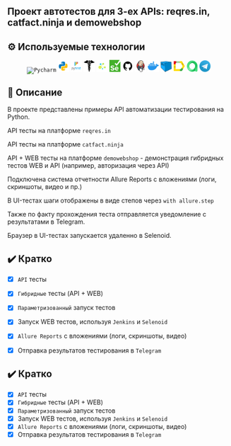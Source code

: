 ## Проект автотестов для 3-ех APIs: reqres.in, catfact.ninja и demowebshop

<!-- Технологии -->

## :gear: Используемые технологии
<p  align="center">
  <code><img width="5%" title="Pycharm" src="https://cdn.jsdelivr.net/gh/devicons/devicon@latest/icons/pycharm/pycharm-original.svg"></code>
  <code><img width="5%" title="Python" src="images/logo/python.png"></code>
  <code><img width="5%" title="Pytest" src="images/logo/pytest.png"></code>
  <code><img width="5%" title="Requests" src="images/logo/requests.png"></code>
  <code><img width="5%" title="Selene" src="images/logo/selene.png"></code>
  <code><img width="5%" title="Selenium" src="images/logo/selenium.png"></code>
  <code><img width="5%" title="GitHub" src="images/logo/github.png"></code>
  <code><img width="5%" title="Jenkins" src="images/logo/jenkins.png"></code>
  <code><img width="5%" title="Docker" src="images/logo/docker.png"></code>
  <code><img width="5%" title="Selenoid" src="images/logo/selenoid.png"></code>
  <code><img width="5%" title="Allure Report" src="images/logo/allure_report.png"></code>
  <code><img width="5%" title="Allure TestOps" src="images/logo/allure_testops.png"></code>
<!--   <code><img width="5%" title="Jira" src="images/logo/jira.png"></code> -->
  <code><img width="5%" title="Telegram" src="images/logo/tg.png"></code>
</p>

## :open_book: Описание
В проекте представлены примеры API автоматизации тестирования на Python.
  
API тесты на платформе `reqres.in`  
  
API тесты на платформе `catfact.ninja`  
  
API + WEB тесты  на платформе `demowebshop` - демонстрация гибридных тестов WEB и API (например, авторизация через API)  
  
Подключена система отчетности Allure Reports с вложениями (логи, скриншоты, видео и пр.)   
  
В UI-тестах шаги отображены в виде степов через `with allure.step`  
  
Также по факту прохождения теста отправляется уведомление с результатами в Telegram.  
  
Браузер в UI-тестах запускается удаленно в Selenoid.  

## :heavy_check_mark: Кратко
- [x] `API` тесты
- [x] `Гибридные` тесты (API + WEB)
- [x] `Параметризованный` запуск тестов
- [x] Запуск WEB тестов, используя `Jenkins` и `Selenoid`
- [x] `Allure Reports` с вложениями (логи, скриншоты, видео)
- [x] Отправка результатов тестирования в `Telegram`


## :heavy_check_mark: Кратко
- [x] `API` тесты
- [x] `Гибридные` тесты (API + WEB)
- [x] `Параметризованный` запуск тестов
- [x] Запуск WEB тестов, используя `Jenkins` и `Selenoid`
- [x] `Allure Reports` с вложениями (логи, скриншоты, видео)
- [x] Отправка результатов тестирования в `Telegram`

